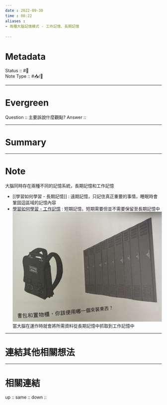 ```yaml
---
date : 2022-09-30
time : 08:22
aliases :
- 兩種大腦記憶模式 - 工作記憶、長期記憶

---
```


# Metadata
Status :: #🌱 <br>
Note Type :: #📥/📘 <br>

---
# Evergreen
Question :: 主要訴說什麼觀點?
Answer :: 


---

# Summary


---

# Note
大腦同時存在兩種不同的記憶系統，長期記憶和工作記憶
- [[學習如何學習 - 長期記憶]] : 遠期記憶，只記住真正重要的事情，睡眠時會鞏固這區域的記憶內容
- [學習如何學習 - 工作記憶](學習如何學習%20-%20工作記憶.md) : 短期記憶，短期需要但並不需要保留至長期記憶中
![](Extras/Media/image/S__9412624.jpg)
當大腦在運作時就會將所需資料從長期記憶中抓取到工作記憶中

---

# 連結其他相關想法


---

# 相關連結
up :: 
same :: 
down :: 


